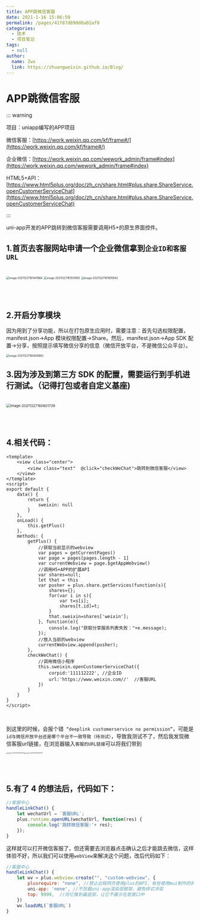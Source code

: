 ```yaml
---
title: APP跳微信客服
date: 2021-1-16 15:06:59
permalink: /pages/41f87d890d0a02af0
categories: 
  - 技术
  - 项目笔记
tags: 
  - null
author: 
  name: Zwx
  link: https://zhuangweixin.github.io/Blog/
---
```

# APP跳微信客服

::: warning

项目：uniapp编写的APP项目

微信客服：[https://work.weixin.qq.com/kf/frame#/](https://work.weixin.qq.com/kf/frame#/)

企业微信：[https://work.weixin.qq.com/wework_admin/frame#index](https://work.weixin.qq.com/wework_admin/frame#index)

HTML5+API：[https://www.html5plus.org/doc/zh_cn/share.html#plus.share.ShareService.openCustomerServiceChat](https://www.html5plus.org/doc/zh_cn/share.html#plus.share.ShareService.openCustomerServiceChat)

:::

uni-app开发的APP跳转到微信客服需要调用H5+的原生界面控件。



## 1.首页去客服网站申请一个企业微信拿到`企业ID和客服URL`

<br />

<img src="http://xin.img.alicbin.com/img/image-20211227161441864.png" alt="image-20211227161441864" style="zoom:50%;" />

<img src="http://xin.img.alicbin.com/img/image-20211227161501805.png" alt="image-20211227161501805" style="zoom:50%;" />

<img src="http://xin.img.alicbin.com/img/image-20211227161805842.png" alt="image-20211227161805842" style="zoom:50%;" />



<br /><br />

## 2.开启分享模块

因为用到了分享功能，所以在打包原生应用时，需要注意：首先勾选权限配置，manifest.json->App 模块权限配置->Share。然后，manifest.json->App SDK 配置->分享，按照提示填写微信分享的信息（微信开放平台，不是微信公众平台）。

<img src="http://xin.img.alicbin.com/img/image-20211227160400682.png" alt="image-20211227160400682" style="zoom: 50%;" />



<br />

## 3.因为涉及到第三方 SDK 的配置，需要运行到手机进行测试。（记得打包或者自定义基座)

<br />

<img src="http://xin.img.alicbin.com/img/image-20211227160601739.png" alt="image-20211227160601739" style="zoom: 67%;" />



<br /><br />

## 4.相关代码：

```vue
<template>
	<view class="center">
		<view class="text"  @click="checkWeChat">跳转到微信客服</view>
	</view>
</template>
<script>
export default {
	data() {
		return {
			sweixin: null
		}
	},
	onLoad() {
		this.getPlus()
	},
	methods: {
		getPlus() {
			//获取当前显示的webview
			var pages = getCurrentPages()
			var page = pages[pages.length - 1]
			var currentWebview = page.$getAppWebview()
			//调用H5+APP的扩展API
			var shares=null;
			let that = this
			var pusher = plus.share.getServices(function(s){
				shares={};
				for(var i in s){
					var t=s[i];
					shares[t.id]=t;
				}
				that.sweixin=shares['weixin'];
			}, function(e){
				console.log("获取分享服务列表失败："+e.message);
			});
			//放入当前的webview
			currentWebview.append(pusher);
		},
		checkWeChat() {
			//调用微信小程序
			this.sweixin.openCustomerServiceChat({
				corpid:'111112222',	//企业ID
				url:'https://www.weixin.com//'	//客服URL
			})
		}
	}
}
</script>

```

<br />

到这里的时候，会报个错` “deeplink customerservice no permission”`，可能是`id与微信开放平台还是哪个平台不一致导致（待测试）`，导致我测试不了，然后我发现微信客服url链接，在浏览器输入`客服的URL链接`可以将我们带到

<img src="http://xin.img.alicbin.com/img/image-20211227162107559.png" alt="image-20211227162107559" style="zoom:25%;" /><img src="http://xin.img.alicbin.com/img/image-20211227162049173.png" alt="image-20211227162049173" style="zoom: 25%;" />



<br /><br />

## 5.有了 4 的想法后，代码如下：

```js
//客服中心
handleLinkChat() {
	let wechatUrl = `客服URL`;
    plus.runtime.openURL(wechatUrl, function(res) {
    	console.log('跳转微信客服:'+ res);
    }); 
}
```



这样就可以打开微信客服了，但还需要去浏览器点击确认之后才能跳去微信，这样体验不好，所以我们可以使用`webView`来解决这个问题，改后代码如下：

```js
//客服中心
handleLinkChat() {
    let wv = plus.webview.create("", "custom-webview", {
        plusrequire: "none", //禁止远程网页使用plus的API，有些使用mui制作的网页可能会监听plus.key，造成关闭页面混乱，可以通过这种方式禁止
        uni-app: 'none', //不加载uni-app渲染层框架，避免样式冲突
        top: 9999,	//将它推到最底部，让它不展示在是窗口中
    })
    wv.loadURL(`客服URL`)
}
```

